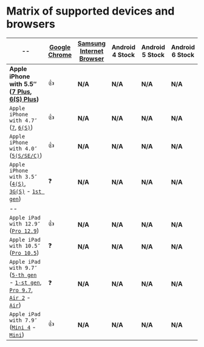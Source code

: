 # Matrix of supported devices and browsers
-- | [Google Chrome](https://en.wikipedia.org/wiki/Google_Chrome) | [Samsung Internet Browser](https://en.wikipedia.org/wiki/Samsung_Internet_for_Android) | Android 4 Stock | Android 5 Stock | Android 6 Stock | [Safari](https://en.wikipedia.org/wiki/Safari_(web_browser)) | [UC Browser](https://en.wikipedia.org/wiki/UC_Browser)
------------ | ------------- | -------------- | ------------- | -------------- | ------------- | -------------- | ------------- 
**Apple iPhone with 5.5″ ([7 Plus](http://www.gsmarena.com/apple_iphone_7_plus-8065.php), [6(S) Plus](http://www.gsmarena.com/apple_iphone_6s_plus-7243.php))** | :+1: | __N/A__ | __N/A__ | __N/A__ | __N/A__ | :+1: | :question: 
`Apple iPhone with 4.7″` ([`7`](http://www.gsmarena.com/apple_iphone_7-8064.php), [`6(S)`](http://www.gsmarena.com/apple_iphone_6s-7242.php)) | :+1: | __N/A__ | __N/A__ | __N/A__ | __N/A__ | :+1: | :question: 
`Apple iPhone with 4.0″` ([`5(S/SE/C)`](http://www.gsmarena.com/apple_iphone_5s-5685.php)) | :+1: | __N/A__ | __N/A__ | __N/A__ | __N/A__ | :+1: | :question: 
`Apple iPhone with 3.5″` ([`4(S)`](http://www.gsmarena.com/apple_iphone_4s-4212.php), [`3G(S)`](http://www.gsmarena.com/apple_iphone_3gs-2826.php) - [`1st gen`](http://www.gsmarena.com/apple_iphone-1827.php)) | :question: | __N/A__ | __N/A__ | __N/A__ | __N/A__ | :question: | :question: 
-- | | | | | | | | 
`Apple iPad with 12.9″` ([`Pro 12.9`](http://www.gsmarena.com/apple_ipad_pro_12_9-8717.php)) | :+1: | __N/A__ | __N/A__ | __N/A__ | __N/A__ | :+1: | :question: 
`Apple iPad with 10.5″` ([`Pro 10.5`](http://www.gsmarena.com/apple_ipad_pro_10_5-8716.php)) | :question: | __N/A__ | __N/A__ | __N/A__ | __N/A__ | :question: | :question: 
`Apple iPad with 9.7″` ([`5-th gen`](http://www.gsmarena.com/apple_ipad_9_7-8620.php) - [`1-st gen`](http://www.gsmarena.com/apple_ipad_wi_fi-3828.php), [`Pro 9.7`](http://www.gsmarena.com/apple_ipad_pro_9_7-7984.php), [`Air 2`](http://www.gsmarena.com/apple_ipad_air_2-6742.php) - [`Air`](http://www.gsmarena.com/apple_ipad_air-5797.php)) | :question: | __N/A__ | __N/A__ | __N/A__ | __N/A__ | :question: | :question: 
`Apple iPad with 7.9″` ([`Mini 4`](http://www.gsmarena.com/apple_ipad_mini_4-7561.php) - [`Mini`](http://www.gsmarena.com/apple_ipad_mini_wi_fi_+_cellular-5061.php)) | :+1: | __N/A__ | __N/A__ | __N/A__ | __N/A__ | :+1: | :question: 
